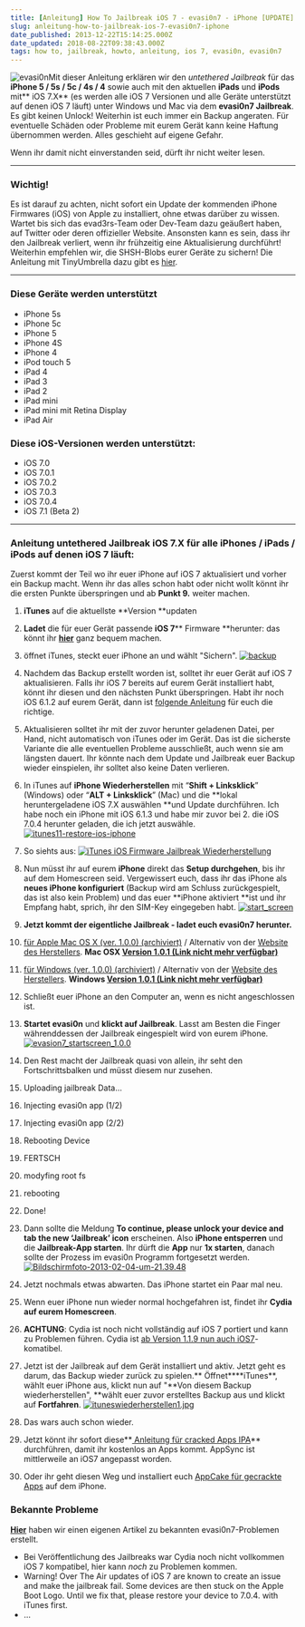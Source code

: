 ```yaml
---
title: [Anleitung] How To Jailbreak iOS 7 - evasi0n7 - iPhone [UPDATE]
slug: anleitung-how-to-jailbreak-ios-7-evasi0n7-iphone
date_published: 2013-12-22T15:14:25.000Z
date_updated: 2018-08-22T09:38:43.000Z
tags: how to, jailbreak, howto, anleitung, ios 7, evasi0n, evasi0n7
---
```


![evasi0n](//picdump.thafaker.de/2013/03/evasi0n-100x100.jpg)Mit dieser Anleitung erklären wir den *untethered Jailbreak* für das **iPhone 5 / 5s / 5c / 4s / 4** sowie auch mit den aktuellen **iPads** und **iPods** mit** iOS 7.X** (es werden alle iOS 7 Versionen und alle Geräte unterstützt auf denen iOS 7 läuft) unter Windows und Mac via dem **evasi0n7 Jailbreak**. Es gibt keinen Unlock! Weiterhin ist euch immer ein Backup angeraten. Für eventuelle Schäden oder Probleme mit eurem Gerät kann keine Haftung übernommen werden. Alles geschieht auf eigene Gefahr.

Wenn ihr damit nicht einverstanden seid, dürft ihr nicht weiter lesen.

---

### Wichtig!

Es ist darauf zu achten, nicht sofort ein Update der kommenden iPhone Firmwares (iOS) von Apple zu installiert, ohne etwas darüber zu wissen. Wartet bis sich das evad3rs-Team oder Dev-Team dazu geäußert haben, auf Twitter oder deren offizieller Website. Ansonsten kann es sein, dass ihr den Jailbreak verliert, wenn ihr frühzeitig eine Aktualisierung durchführt! Weiterhin empfehlen wir, die SHSH-Blobs eurer Geräte zu sichern! Die Anleitung mit TinyUmbrella dazu gibt es [hier](__GHOST_URL__/iphone-3g-iphone-3gs-iphone-4-iphone-4s-iphone-5-shsh-blob-sichern-anleitung-update/).

---

### Diese Geräte werden unterstützt

- iPhone 5s
- iPhone 5c
- iPhone 5
- iPhone 4S
- iPhone 4
- iPod touch 5
- iPad 4
- iPad 3
- iPad 2
- iPad mini
- iPad mini mit Retina Display
- iPad Air

### Diese iOS-Versionen werden unterstützt:

- iOS 7.0
- iOS 7.0.1
- iOS 7.0.2
- iOS 7.0.3
- iOS 7.0.4
- iOS 7.1 (Beta 2)

---

### Anleitung untethered Jailbreak iOS 7.X für alle iPhones / iPads / iPods auf denen iOS 7 läuft:

Zuerst kommt der Teil wo ihr euer iPhone auf iOS 7 aktualisiert und vorher ein Backup macht. Wenn ihr das alles schon habt oder nicht wollt könnt ihr die ersten Punkte überspringen und ab **Punkt 9.** weiter machen.

1. **iTunes** auf die aktuellste **Version **updaten
2. **Ladet** die für euer Gerät passende **iOS 7**** Firmware **herunter:
das könnt ihr **[hier](http://www.felixbruns.de/iPod/firmware/)** ganz bequem machen.
3. öffnet iTunes, steckt euer iPhone an und wählt "Sichern".
[![backup](//picdump.thafaker.de/2013/02/backup.png)](http://picdump.thafaker.de/2013/02/backup.png)
4. Nachdem das Backup erstellt worden ist, solltet ihr euer Gerät auf iOS 7 aktualisieren. Falls ihr iOS 7 bereits auf eurem Gerät installiert habt, könnt ihr diesen und den nächsten Punkt überspringen. Habt ihr noch iOS 6.1.2 auf eurem Gerät, dann ist [folgende Anleitung](__GHOST_URL__/howto-untethered-jailbreak-ios-6-1-2-anleitung-iphone-5-4s-4-3gs-evasi0n/) für euch die richtige.
5. Aktualisieren solltet ihr mit der zuvor herunter geladenen Datei, per Hand, nicht automatisch von iTunes oder im Gerät. Das ist die sicherste Variante die alle eventuellen Probleme ausschließt, auch wenn sie am längsten dauert. Ihr könnte nach dem Update und Jailbreak euer Backup wieder einspielen, ihr solltet also keine Daten verlieren.
6. In iTunes auf **iPhone Wiederherstellen** mit “**Shift + Linksklick**” (Windows) oder “**ALT + Linksklick**” (Mac) und die **lokal heruntergeladene iOS 7.X auswählen **und Update durchführen. Ich habe noch ein iPhone mit iOS 6.1.3 und habe mir zuvor bei 2. die iOS 7.0.4 herunter geladen, die ich jetzt auswähle.
[![itunes11-restore-ios-iphone](//picdump.thafaker.de/2013/12/itunes11-restore-ios-iphone1-580x158.png)](http://picdump.thafaker.de/2013/12/itunes11-restore-ios-iphone1.png)
7. So siehts aus:
[![iTunes iOS Firmware Jailbreak Wiederherstellung](//picdump.thafaker.de/2013/12/Bildschirmfoto-2013-12-22-um-16.03.31-580x266.png)](http://picdump.thafaker.de/2013/12/Bildschirmfoto-2013-12-22-um-16.03.31.png)
8. Nun müsst ihr auf eurem **iPhone** direkt das **Setup durchgehen**, bis ihr auf dem Homescreen seid. Vergewissert euch, dass ihr das iPhone als **neues iPhone konfiguriert** (Backup wird am Schluss zurückgespielt, das ist also kein Problem) und das euer **iPhone aktiviert **ist und ihr Empfang habt, sprich, ihr den SIM-Key eingegeben habt.
[![start_screen](//picdump.thafaker.de/2013/12/start_screen.png)](http://picdump.thafaker.de/2013/12/start_screen.png)
9. **Jetzt kommt der eigentliche Jailbreak - ladet euch evasi0n7 herunter.**
1. [für Apple Mac OS X (ver. 1.0.0) (archiviert)](http://web.archive.org/web/20250905094406/https://mega.co.nz/) / Alternativ von der [Website des Herstellers](http://evasi0n.com/). **Mac OSX [Version 1.0.1 (Link nicht mehr verfügbar)](https://evad3rs.box.com/s/gux5ojfn1sbztkkf9u9g)**
2. [für Windows (ver. 1.0.0) (archiviert)](http://web.archive.org/web/20250905203445/https://mega.co.nz/) / Alternativ von der [Website des Herstellers](http://evasi0n.com/). **Windows [Version 1.0.1 (Link nicht mehr verfügbar)](https://evad3rs.box.com/s/u9ucoter5usl2at7ax29)**

10. Schließt euer iPhone an den Computer an, wenn es nicht angeschlossen ist.
11. **Startet evasi0n** und **klickt auf Jailbreak**. Lasst am Besten die Finger währenddessen der Jailbreak eingespielt wird von eurem iPhone.
[![evasion7_startscreen_1.0.0](//picdump.thafaker.de/2013/12/evasion7_startscreen_1.0.0-580x464.png)](http://picdump.thafaker.de/2013/12/evasion7_startscreen_1.0.0.png)
12. Den Rest macht der Jailbreak quasi von allein, ihr seht den Fortschrittsbalken und müsst diesem nur zusehen.

1. Uploading jailbreak Data…
2. Injecting evasi0n app (1/2)
3. Injecting evasi0n app (2/2)
4. Rebooting Device
5. FERTSCH
6. modyfing root fs
7. rebooting
8. Done!

13. Dann sollte die Meldung **To continue, please unlock your device and tab the new ‘Jailbreak’ icon** erscheinen. Also **iPhone entsperren** und die **Jailbreak-App starten**. Ihr dürft die **App** nur **1x starten**, danach sollte der Prozess im evasi0n Programm fortgesetzt werden.
[![Bildschirmfoto-2013-02-04-um-21.39.48](//picdump.thafaker.de/2013/12/Bildschirmfoto-2013-02-04-um-21.39.48.png)](http://picdump.thafaker.de/2013/12/Bildschirmfoto-2013-02-04-um-21.39.48.png)
14. Jetzt nochmals etwas abwarten. Das iPhone startet ein Paar mal neu.
15. Wenn euer iPhone nun wieder normal hochgefahren ist, findet ihr **Cydia auf eurem Homescreen**.
16. **ACHTUNG**: Cydia ist noch nicht vollständig auf iOS 7 portiert und kann zu Problemen führen. Cydia ist [ab Version 1.1.9 nun auch iOS7](__GHOST_URL__/cydia-in-neuer-version-fuer-ios7-erschienen/)-komatibel.
17. Jetzt ist der Jailbreak auf dem Gerät installiert und aktiv. Jetzt geht es darum, das Backup wieder zurück zu spielen.**
Öffnet****iTunes**, wählt euer iPhone aus, klickt nun auf "**Von diesem Backup wiederherstellen", **wählt euer zuvor erstelltes Backup aus und klickt auf **Fortfahren**.
[![ituneswiederherstellen1.jpg](//picdump.thafaker.de/2010/09/ituneswiederherstellen1.jpg)](http://picdump.thafaker.de/2010/09/ituneswiederherstellen1.jpg)
18. Das wars auch schon wieder.
19. Jetzt könnt ihr sofort diese**[ Anleitung für cracked Apps IPA](__GHOST_URL__/wie-installiere-ich-ipa-dateien-auf-meinem-ipodiphone/)** durchführen, damit ihr kostenlos an Apps kommt. AppSync ist mittlerweile an iOS7 angepasst worden.
20. Oder ihr geht diesen Weg und installiert euch [AppCake für gecrackte Apps](__GHOST_URL__/cracked-apps-mit-appcake-howto/) auf dem iPhone.

### Bekannte Probleme

[**Hier**](__GHOST_URL__/jailbreak-bekannte-evasi0n7-bugs/) haben wir einen eigenen Artikel zu bekannten evasi0n7-Problemen erstellt.

- Bei Veröffentlichung des Jailbreaks war Cydia noch nicht vollkommen iOS 7 kompatibel, hier kann _noch_ zu Problemen kommen.
- Warning! Over The Air updates of iOS 7 are known to create an issue and make the jailbreak fail. Some devices are then stuck on the Apple Boot Logo. Until we fix that, please restore your device to 7.0.4. with iTunes first.
- ...
